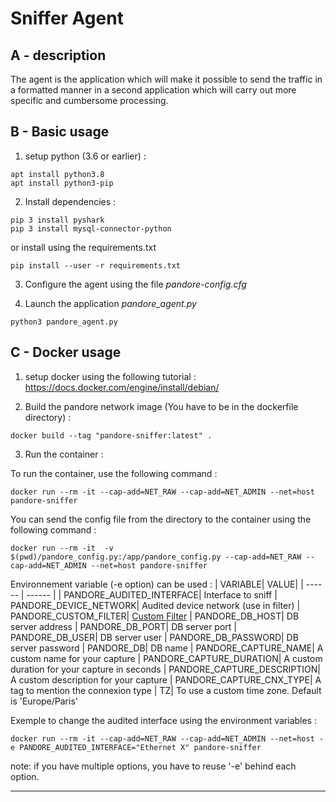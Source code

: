 # Sniffer Agent

## A - description

The agent is the application which will make it possible to send the traffic in a formatted manner in a second application which will carry out more specific and cumbersome processing.

## B - Basic usage
1) setup python (3.6 or earlier) :
```
apt install python3.8
apt install python3-pip
```

2) Install dependencies :
```
pip 3 install pyshark
pip 3 install mysql-connector-python
```

or install using the requirements.txt
```
pip install --user -r requirements.txt
```

3) Configure the agent using the file *pandore-config.cfg* 

4) Launch the application *pandore_agent.py*
```
python3 pandore_agent.py
```

## C - Docker usage

1) setup docker using the following tutorial :
https://docs.docker.com/engine/install/debian/

2) Build the pandore network image (You have to be in the dockerfile directory) :
```
docker build --tag "pandore-sniffer:latest" .
```

3) Run the container :

To run the container, use the following command :
```
docker run --rm -it --cap-add=NET_RAW --cap-add=NET_ADMIN --net=host pandore-sniffer

```
You can send the config file from the directory to the container using the following command :
```
docker run --rm -it  -v $(pwd)/pandore_config.py:/app/pandore_config.py --cap-add=NET_RAW --cap-add=NET_ADMIN --net=host pandore-sniffer
```

Environnement variable (-e option) can be used :
| VARIABLE| VALUE|
| ------ | ------ |
| PANDORE_AUDITED_INTERFACE| Interface to sniff
| PANDORE_DEVICE_NETWORK| Audited device network (use in filter)
| PANDORE_CUSTOM_FILTER| [Custom Filter](https://biot.com/capstats/bpf.html)
| PANDORE_DB_HOST| DB server address
| PANDORE_DB_PORT| DB server port
| PANDORE_DB_USER| DB server user
| PANDORE_DB_PASSWORD| DB server password
| PANDORE_DB| DB name
| PANDORE_CAPTURE_NAME| A custom name for your capture
| PANDORE_CAPTURE_DURATION| A custom duration for your capture in seconds
| PANDORE_CAPTURE_DESCRIPTION| A custom description for your capture
| PANDORE_CAPTURE_CNX_TYPE| A tag to mention the connexion type
| TZ| To use a custom time zone. Default is 'Europe/Paris'

Exemple to change the audited interface using the environment variables :

```
docker run --rm -it --cap-add=NET_RAW --cap-add=NET_ADMIN --net=host -e PANDORE_AUDITED_INTERFACE="Ethernet X" pandore-sniffer
```

note: if you have multiple options, you have to reuse '-e' behind each option.

---------------------------------------
